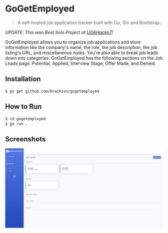 # GoGetEmployed
> A self-hosted job application tracker built with Go, Gin and Bootstrap.

*UPDATE: This won Best Solo Project at [UGAHacks7](https://devpost.com/software/gogetemployed)!*

GoGetEmployed allows you to organize job applications and store information like the company's name, the role, the job description, the job listing's URL, and miscellaneous notes. You're also able to break job leads down into categories. GoGetEmployed has the following sections on the Job Leads page: Potential, Applied, Interview Stage, Offer Made, and Denied.

## Installation

    $ go get github.com/brackson/gogetemployed

## How to Run

    $ cd gogetemployed
    $ go run .

## Screenshots
![Homepage](./pictures/Job_Leads.png)
